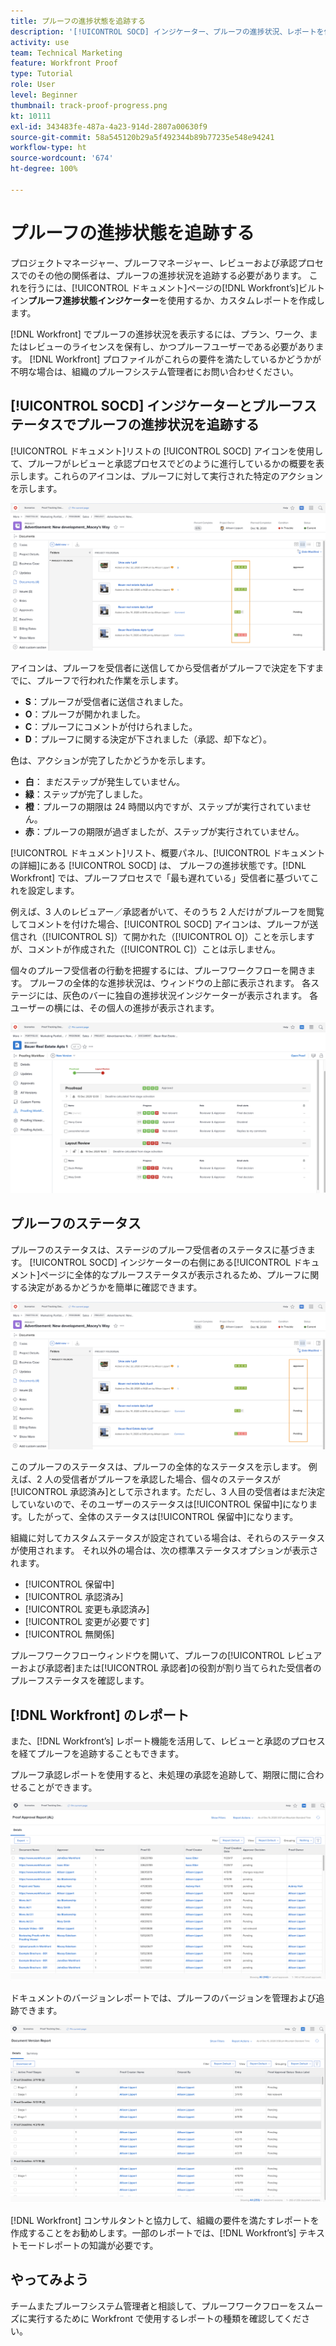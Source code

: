 ```yaml
---
title: プルーフの進捗状態を追跡する
description: '[!UICONTROL SOCD] インジケーター、プルーフの進捗状況、レポートを使用して、 [!DNL  Workfront] でプルーフの進捗状況を追跡する方法を学びます。'
activity: use
team: Technical Marketing
feature: Workfront Proof
type: Tutorial
role: User
level: Beginner
thumbnail: track-proof-progress.png
kt: 10111
exl-id: 343483fe-487a-4a23-914d-2807a00630f9
source-git-commit: 58a545120b29a5f492344b89b77235e548e94241
workflow-type: ht
source-wordcount: '674'
ht-degree: 100%

---
```


# プルーフの進捗状態を追跡する

プロジェクトマネージャー、プルーフマネージャー、レビューおよび承認プロセスでのその他の関係者は、プルーフの進捗状況を追跡する必要があります。 これを行うには、[!UICONTROL ドキュメント]ページの[!DNL Workfront’s]ビルトイン&#x200B;**プルーフ進捗状態インジケーター**&#x200B;を使用するか、カスタムレポートを作成します。

[!DNL Workfront] でプルーフの進捗状況を表示するには、プラン、ワーク、またはレビューのライセンスを保有し、かつプルーフユーザーである必要があります。 [!DNL Workfront] プロファイルがこれらの要件を満たしているかどうかが不明な場合は、組織のプルーフシステム管理者にお問い合わせください。

## [!UICONTROL SOCD] インジケーターとプルーフステータスでプルーフの進捗状況を追跡する

[!UICONTROL ドキュメント]リストの [!UICONTROL SOCD] アイコンを使用して、プルーフがレビューと承認プロセスでどのように進行しているかの概要を表示します。これらのアイコンは、プルーフに対して実行された特定のアクションを示します。

![[!UICONTROL SOCD] アイコンが強調表示された、[!DNL  Workfront]プロジェクトの[!UICONTROL ドキュメント]リストの画像](assets/manage-proofs-socd.png)

アイコンは、プルーフを受信者に送信してから受信者がプルーフで決定を下すまでに、プルーフで行われた作業を示します。

* **S**：プルーフが受信者に送信されました。
* **O**：プルーフが開かれました。
* **C**：プルーフにコメントが付けられました。
* **D**：プルーフに関する決定が下されました（承認、却下など）。

色は、アクションが完了したかどうかを示します。

* **白**： まだステップが発生していません。
* **緑**：ステップが完了しました。
* **橙**：プルーフの期限は 24 時間以内ですが、ステップが実行されていません。
* **赤**：プルーフの期限が過ぎましたが、ステップが実行されていません。

[!UICONTROL ドキュメント]リスト、概要パネル、[!UICONTROL ドキュメントの詳細]にある [!UICONTROL SOCD] は、 プルーフの進捗状態です。[!DNL Workfront] では、プルーフプロセスで「最も遅れている」受信者に基づいてこれを設定します。

例えば、3 人のレビュアー／承認者がいて、そのうち 2 人だけがプルーフを閲覧してコメントを付けた場合、[!UICONTROL SOCD] アイコンは、プルーフが送信され（[!UICONTROL S]）て開かれた（[!UICONTROL O]）ことを示しますが、コメントが作成された（[!UICONTROL C]）ことは示しません。

個々のプルーフ受信者の行動を把握するには、プルーフワークフローを開きます。 プルーフの全体的な進捗状況は、ウィンドウの上部に表示されます。 各ステージには、灰色のバーに独自の進捗状況インジケーターが表示されます。  各ユーザーの横には、その個人の進捗が表示されます。

![ドキュメントの[!UICONTROL プルーフワークフロー]セクションの画像。](assets/manage-proofs-socd-in-proofing-workflow-window.png)

## プルーフのステータス

プルーフのステータスは、ステージのプルーフ受信者のステータスに基づきます。 [!UICONTROL SOCD] インジケーターの右側にある[!UICONTROL ドキュメント]ページに全体的なプルーフステータスが表示されるため、プルーフに関する決定があるかどうかを簡単に確認できます。

![全体的なプルーフステータスが強調表示されている、[!DNL  Workfront]プロジェクトの[!UICONTROL ドキュメント]リストの画像](assets/manage-proofs-overall-status.png)

このプルーフのステータスは、プルーフの全体的なステータスを示します。 例えば、2 人の受信者がプルーフを承認した場合、個々のステータスが[!UICONTROL 承認済み]として示されます。ただし、3 人目の受信者はまだ決定していないので、そのユーザーのステータスは[!UICONTROL 保留中]になります。したがって、全体のステータスは[!UICONTROL 保留中]になります。

組織に対してカスタムステータスが設定されている場合は、それらのステータスが使用されます。 それ以外の場合は、次の標準ステータスオプションが表示されます。

* [!UICONTROL 保留中]
* [!UICONTROL 承認済み]
* [!UICONTROL 変更も承認済み]
* [!UICONTROL 変更が必要です]
* [!UICONTROL 無関係]

プルーフワークフローウィンドウを開いて、プルーフの[!UICONTROL レビュアーおよび承認者]または[!UICONTROL 承認者]の役割が割り当てられた受信者のプルーフステータスを確認します。

## [!DNL Workfront] のレポート

また、[!DNL Workfront’s] レポート機能を活用して、レビューと承認のプロセスを経てプルーフを追跡することもできます。

プルーフ承認レポートを使用すると、未処理の承認を追跡して、期限に間に合わせることができます。

![[!DNL  Workfront] のプルーフ承認レポートの画像](assets/proof-approval-report.png)

ドキュメントのバージョンレポートでは、プルーフのバージョンを管理および追跡できます。

![[!DNL  Workfront] のドキュメントのバージョンレポートの画像 ](assets/document-version-report.png)

[!DNL Workfront] コンサルタントと協力して、組織の要件を満たすレポートを作成することをお勧めします。一部のレポートでは、[!DNL Workfront’s] テキストモードレポートの知識が必要です。

## やってみよう

チームまたプルーフシステム管理者と相談して、プルーフワークフローをスムーズに実行するために Workfront で使用するレポートの種類を確認してください。

<!--
### Learn more
* Learn to create reports in [!DNL Workfront] with the Basic Report Creation course.
* View progress and status of a proof
* View activity on a proof within [!DNL Workfront]
-->
